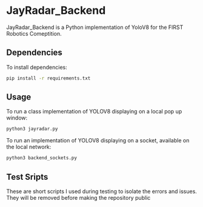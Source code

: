 # JayRadar_Backend

JayRadar_Backend is a Python implementation of YoloV8 for the FIRST Robotics Comeptition.

## Dependencies

To install dependencies:

```bash
pip install -r requirements.txt
```

## Usage

To run a class implementation of YOLOV8 displaying on a local pop up window:

```bash
python3 jayradar.py
```

To run an implementation of YOLOV8 displaying on a socket, available on the local network:

```bash
python3 backend_sockets.py
```

## Test Sripts

These are short scripts I used during testing to isolate the errors and issues.
They will be removed before making the repository public
